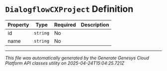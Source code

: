 # `DialogflowCXProject` Definition

| Property | Type | Required | Description |
|----------|------|----------|-------------|
| id | `string` | No |  |
| name | `string` | No |  |

---

*This file was automatically generated by the Generate Genesys Cloud Platform API classes utility on 2025-04-24T15:04:25.721Z*